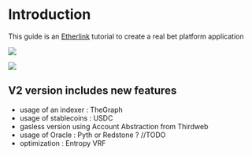 # Introduction

This guide is an [Etherlink](https://www.etherlink.com/) tutorial to create a real bet platform application 

![](https://nypost.com/wp-content/uploads/sites/2/2024/11/polymarket-2024-93092260.jpg?w=1024)

![](https://assets.bwbx.io/images/users/iqjWHBFdfxIU/iTkgpB1jv0Ew/v1/-1x-1.webp)

## V2 version includes new features 

- usage of an indexer : TheGraph
- usage of stablecoins : USDC
- gasless version using Account Abstraction from Thirdweb
- usage of Oracle : Pyth or Redstone ? //TODO
- optimization : Entropy VRF